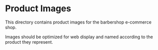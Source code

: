 # Product Images

This directory contains product images for the barbershop e-commerce shop.

Images should be optimized for web display and named according to the product they represent.
